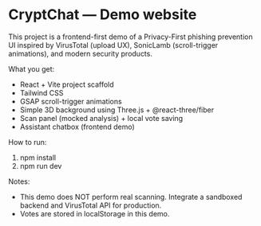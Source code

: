 # CryptChat — Demo website

This project is a frontend-first demo of a Privacy-First phishing prevention UI inspired by VirusTotal (upload UX), SonicLamb (scroll-trigger animations), and modern security products.

What you get:
- React + Vite project scaffold
- Tailwind CSS
- GSAP scroll-trigger animations
- Simple 3D background using Three.js + @react-three/fiber
- Scan panel (mocked analysis) + local vote saving
- Assistant chatbox (frontend demo)

How to run:
1. npm install
2. npm run dev

Notes:
- This demo does NOT perform real scanning. Integrate a sandboxed backend and VirusTotal API for production.
- Votes are stored in localStorage in this demo.

